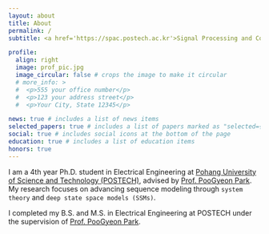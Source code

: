 ```yaml
---
layout: about
title: About
permalink: /
subtitle: <a href='https://spac.postech.ac.kr'>Signal Processing and Control Lab (SPaC)</a>. minseon25@postech.ac.kr

profile:
  align: right
  image: prof_pic.jpg
  image_circular: false # crops the image to make it circular
  # more_info: >
  #  <p>555 your office number</p>
  #  <p>123 your address street</p>
  #  <p>Your City, State 12345</p>

news: true # includes a list of news items
selected_papers: true # includes a list of papers marked as "selected={true}"
social: true # includes social icons at the bottom of the page
education: true # includes a list of education items
honors: true
---
```


I am a 4th year Ph.D. student in Electrical Engineering at [Pohang University of Science and Technology (POSTECH)](https://www.postech.ac.kr), advised by [Prof. PooGyeon Park](https://scholar.google.co.kr/citations?hl=ko&user=ktTQiqsAAAAJ&view_op=list_works).
My research focuses on advancing sequence modeling through `system theory` and `deep state space models (SSMs)`.

I completed my B.S. and M.S. in Electrical Engineering at POSTECH under the supervision of [Prof. PooGyeon Park](https://scholar.google.co.kr/citations?hl=ko&user=ktTQiqsAAAAJ&view_op=list_works).
